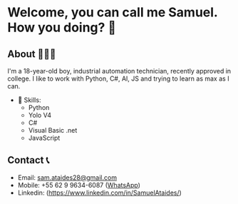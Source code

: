 # Welcome, you can call me Samuel. How you doing? 👋

<!--
**SamuelAtaides/SamuelAtaides** is a ✨ _special_ ✨ repository because its `README.md` (this file) appears on your GitHub profile.

Here are some ideas to get you started:

- 🔭 I’m currently working on ...
- 🌱 I’m currently learning ...
- 👯 I’m looking to collaborate on ...
- 🤔 I’m looking for help with ...
- 💬 Ask me about ...
- 📫 How to reach me: ...
- 😄 Pronouns: ...
- ⚡ Fun fact: ...
-->

##  About 🙋🏻‍♂️

I'm a 18-year-old boy, industrial automation technician, recently approved in college. I like to work with Python, C#, AI, JS and trying to learn as max as I can.

- 👾 Skills:
  - Python
  - Yolo V4
  - C#
  - Visual Basic .net
  - JavaScript

## Contact 📞
- Email: sam.ataides28@gmail.com
- Mobile: +55 62 9 9634-6087 ([WhatsApp](https://api.whatsapp.com/send?phone=5562996346087))
- Linkedin: (https://www.linkedin.com/in/SamuelAtaides/)
